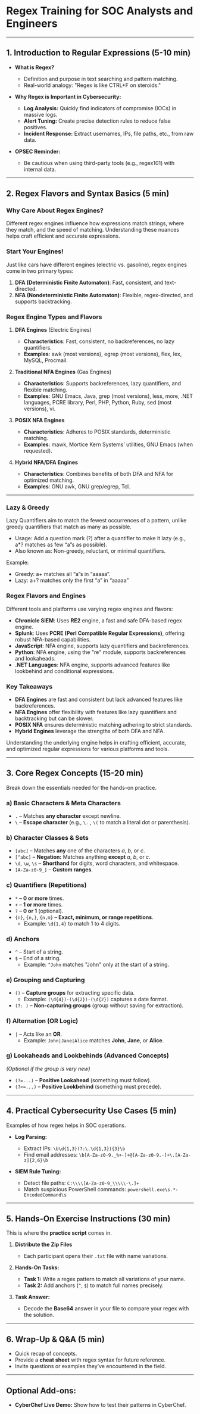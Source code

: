 # Regex Training for SOC Analysts and Engineers

---

## **1. Introduction to Regular Expressions (5-10 min)**  
- **What is Regex?**  
  - Definition and purpose in text searching and pattern matching.
  - Real-world analogy: "Regex is like CTRL+F on steroids."

- **Why Regex is Important in Cybersecurity:**  
  - **Log Analysis:** Quickly find indicators of compromise (IOCs) in massive logs.
  - **Alert Tuning:** Create precise detection rules to reduce false positives.
  - **Incident Response:** Extract usernames, IPs, file paths, etc., from raw data.

- **OPSEC Reminder:**  
  - Be cautious when using third-party tools (e.g., regex101) with internal data.

---

## **2. Regex Flavors and Syntax Basics (5 min)**  
### Why Care About Regex Engines?

Different regex engines influence how expressions match strings, where they match, and the speed of matching. Understanding these nuances helps craft efficient and accurate expressions.

### Start Your Engines!

Just like cars have different engines (electric vs. gasoline), regex engines come in two primary types:

1. **DFA (Deterministic Finite Automaton)**: Fast, consistent, and text-directed.
2. **NFA (Nondeterministic Finite Automaton)**: Flexible, regex-directed, and supports backtracking.

### Regex Engine Types and Flavors

1. **DFA Engines** (Electric Engines)
   - **Characteristics**: Fast, consistent, no backreferences, no lazy quantifiers.
   - **Examples**: awk (most versions), egrep (most versions), flex, lex, MySQL, Procmail.

2. **Traditional NFA Engines** (Gas Engines)
   - **Characteristics**: Supports backreferences, lazy quantifiers, and flexible matching.
   - **Examples**: GNU Emacs, Java, grep (most versions), less, more, .NET languages, PCRE library, Perl, PHP, Python, Ruby, sed (most versions), vi.

3. **POSIX NFA Engines**
   - **Characteristics**: Adheres to POSIX standards, deterministic matching.
   - **Examples**: mawk, Mortice Kern Systems’ utilities, GNU Emacs (when requested).

4. **Hybrid NFA/DFA Engines**
   - **Characteristics**: Combines benefits of both DFA and NFA for optimized matching.
   - **Examples**: GNU awk, GNU grep/egrep, Tcl.

---
### Lazy & Greedy

Lazy Quantifiers aim to match the fewest occurrences of a pattern, unlike greedy quantifiers that match as many as possible.
- Usage: Add a question mark (?) after a quantifier to make it lazy (e.g., a*? matches as few “a”s as possible).
- Also known as: Non-greedy, reluctant, or minimal quantifiers.

Example:
- Greedy: a+ matches all “a”s in “aaaaa”.
- Lazy: a+? matches only the first “a” in “aaaaa”

### Regex Flavors and Engines

Different tools and platforms use varying regex engines and flavors:

- **Chronicle SIEM**: Uses **RE2** engine, a fast and safe DFA-based regex engine.
- **Splunk**: Uses **PCRE (Perl Compatible Regular Expressions)**, offering robust NFA-based capabilities.
- **JavaScript**: NFA engine, supports lazy quantifiers and backreferences.
- **Python**: NFA engine, using the "re" module, supports backreferences and lookaheads.
- **.NET Languages**: NFA engine, supports advanced features like lookbehind and conditional expressions.

### Key Takeaways

- **DFA Engines** are fast and consistent but lack advanced features like backreferences.
- **NFA Engines** offer flexibility with features like lazy quantifiers and backtracking but can be slower.
- **POSIX NFA** ensures deterministic matching adhering to strict standards.
- **Hybrid Engines** leverage the strengths of both DFA and NFA.

Understanding the underlying engine helps in crafting efficient, accurate, and optimized regular expressions for various platforms and tools.

---

## **3. Core Regex Concepts (15-20 min)**  
Break down the essentials needed for the hands-on practice.

### **a) Basic Characters & Meta Characters**  
- `.` – Matches **any character** except newline.
- `\` – **Escape character** (e.g., `\.` , `\(` to match a literal dot or parenthesis).

### **b) Character Classes & Sets**  
- `[abc]` – Matches **any** one of the characters *a*, *b*, or *c*.
- `[^abc]` – **Negation:** Matches anything **except** *a*, *b*, or *c*.
- `\d`, `\w`, `\s` – **Shorthand** for digits, word characters, and whitespace.
- `[A-Za-z0-9_]` – **Custom ranges**.

### **c) Quantifiers (Repetitions)**  
- `*` – **0 or more** times.
- `+` – **1 or more** times.
- `?` – **0 or 1** (optional).
- `{n}`, `{n,}`, `{n,m}` – **Exact, minimum, or range repetitions**.  
  - Example: `\d{1,4}` to match 1 to 4 digits.

### **d) Anchors**  
- `^` – Start of a string.
- `$` – End of a string.  
  - Example: `^John` matches "John" only at the start of a string.

### **e) Grouping and Capturing**  
- `()` – **Capture groups** for extracting specific data.  
  - Example: `(\d{4})-(\d{2})-(\d{2})` captures a date format.
- `(?: )` – **Non-capturing groups** (group without saving for extraction).

### **f) Alternation (OR Logic)**  
- `|` – Acts like an **OR**.  
  - Example: `John|Jane|Alice` matches **John**, **Jane**, or **Alice**.

### **g) Lookaheads and Lookbehinds (Advanced Concepts)**  
*(Optional if the group is very new)*  
- `(?=...)` – **Positive Lookahead** (something must follow).
- `(?<=...)` – **Positive Lookbehind** (something must precede).

---

## **4. Practical Cybersecurity Use Cases (5 min)**  
Examples of how regex helps in SOC operations.

- **Log Parsing:**  
  - Extract IPs: `\b\d{1,3}(?:\.\d{1,3}){3}\b`
  - Find email addresses: `\b[A-Za-z0-9._%+-]+@[A-Za-z0-9.-]+\.[A-Za-z]{2,6}\b`

- **SIEM Rule Tuning:**  
  - Detect file paths: `C:\\\\[A-Za-z0-9_\\\\\-\.]+`
  - Match suspicious PowerShell commands: `powershell.exe\s.*-EncodedCommand\s`

---

## **5. Hands-On Exercise Instructions (30 min)**  
This is where the **practice script** comes in.

1. **Distribute the Zip Files**  
   - Each participant opens their `.txt` file with name variations.

2. **Hands-On Tasks:**  
   - **Task 1:** Write a regex pattern to match all variations of your name.
   - **Task 2:** Add anchors (`^`, `$`) to match full names precisely.

3. **Task Answer:**  
   - Decode the **Base64** answer in your file to compare your regex with the solution.

---

## **6. Wrap-Up & Q&A (5 min)**  
- Quick recap of concepts.
- Provide a **cheat sheet** with regex syntax for future reference.
- Invite questions or examples they’ve encountered in the field.

---

## **Optional Add-ons:**  
- **CyberChef Live Demo:** Show how to test their patterns in CyberChef.

